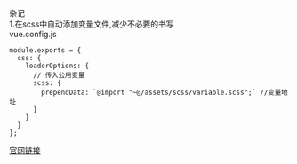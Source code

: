 杂记  
1.在scss中自动添加变量文件,减少不必要的书写  
vue.config.js  
```
module.exports = {
  css: {
    loaderOptions: {
      // 传入公用变量
      scss: {
        prependData: `@import "~@/assets/scss/variable.scss";` //变量地址
      }
    }
  }
};
```
[官网链接](https://cli.vuejs.org/zh/guide/css.html#%E5%90%91%E9%A2%84%E5%A4%84%E7%90%86%E5%99%A8-loader-%E4%BC%A0%E9%80%92%E9%80%89%E9%A1%B9)  
